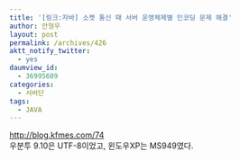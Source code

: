 ```yaml
---
title: '[링크:자바] 소켓 통신 때 서버 운영체제별 인코딩 문제 해결'
author: 안형우
layout: post
permalink: /archives/426
aktt_notify_twitter:
  - yes
daumview_id:
  - 36995609
categories:
  - 서버단
tags:
  - JAVA
---
```

<a target="_blank" href="http://www.google.co.kr/#hl=ko&xhr=t&q=&#039;java+socket+encoding+%EC%82%BD%EC%A7%88%EA%B8%B0&#039;&cp=26&pf=p&sclient=psy&newwindow=1&site=&source=hp&aq=f&aqi=&aql=&oq=&#039;java+socket+encoding+%EC%82%BD%EC%A7%88%EA%B8%B0&#039;&pbx=1&fp=9bc2c99ee635e670">http://blog.kfmes.com/74</a>  
우분투 9.10은 UTF-8이었고, 윈도우XP는 MS949였다.